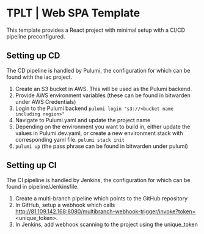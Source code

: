 # TPLT | Web SPA Template

This template provides a React project with minimal setup with a CI/CD pipeline preconfigured.

## Setting up CD

The CD pipeline is handled by Pulumi, the configuration for which can be found with the iac project.

1. Create an S3 bucket in AWS. This will be used as the Pulumi backend.
2. Provide AWS environment variables (these can be found in bitwarden under AWS Credentials)
3. Login to the Pulumi backend `pulumi login "s3://<bucket name including region>"`
4. Navigate to Pulumi.yaml and update the project name
5. Depending on the environment you want to build in, either update the values in Pulumi.dev.yaml, or create a new environment stack with corresponding yaml file. `pulumi stack init`
6. `pulumi up` (the pass phrase can be found in bitwarden under pulumi)

## Setting up CI

The CI pipeline is handled by Jenkins, the configuration for which can be found in pipeline/Jenkinsfile.

1. Create a multi-branch pipeline which points to the GitHub repository
2. In GitHub, setup a webhook which calls http://81.109.142.168:8080/multibranch-webhook-trigger/invoke?token=<unique_token>.
3. In Jenkins, add webhook scanning to the project using the unique_token
